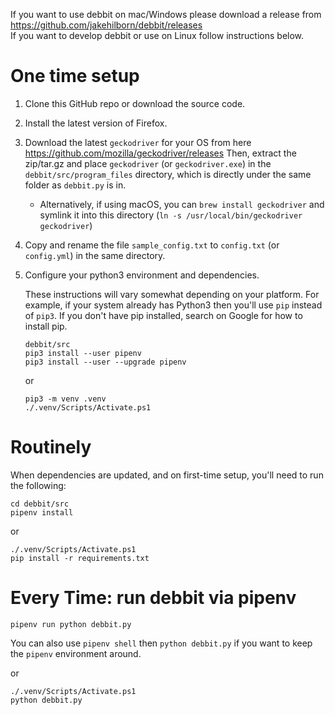 If you want to use debbit on mac/Windows please download a release from https://github.com/jakehilborn/debbit/releases  
If you want to develop debbit or use on Linux follow instructions below.

# One time setup
1. Clone this GitHub repo or download the source code.
2. Install the latest version of Firefox.
3. Download the latest `geckodriver` for your OS from here https://github.com/mozilla/geckodriver/releases Then, extract the zip/tar.gz and place `geckodriver` (or `geckodriver.exe`) in the `debbit/src/program_files` directory, which is directly under the same folder as `debbit.py` is in.
    - Alternatively, if using macOS, you can `brew install geckodriver` and symlink it into this directory (`ln -s /usr/local/bin/geckodriver geckodriver`)
4. Copy and rename the file `sample_config.txt` to `config.txt` (or `config.yml`) in the same directory.
5. Configure your python3 environment and dependencies.

    These instructions will vary somewhat depending on your platform. For example,
    if your system already has Python3 then you'll use `pip` instead of `pip3`. If
    you don't have pip installed, search on Google for how to install pip.

    ```
    debbit/src
    pip3 install --user pipenv
    pip3 install --user --upgrade pipenv
    ```

    or 

    ```
    pip3 -m venv .venv
    ./.venv/Scripts/Activate.ps1
    ```

# Routinely
When dependencies are updated, and on first-time setup, you'll need to run the following:

```
cd debbit/src
pipenv install
```

or

```
./.venv/Scripts/Activate.ps1
pip install -r requirements.txt
```

# Every Time: run debbit via pipenv

`pipenv run python debbit.py`

You can also use `pipenv shell` then `python debbit.py` if you want to keep the `pipenv` environment around. 

or

```
./.venv/Scripts/Activate.ps1
python debbit.py
```